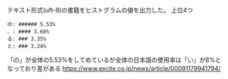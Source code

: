 ﻿テキスト形式(uft-8)の書籍をヒストグラムの値を出力した。
上位4つ

```
の: ###### 5.53%
、: #### 3.68%
る: ### 3.35%
と: ### 3.24%
```

「の」が全体の5.53%をしてめているが全体の日本語の使用率は「い」が8%となっており差がある
https://www.excite.co.jp/news/article/00091179941794/